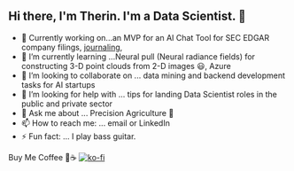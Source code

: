 ## Hi there, I'm Therin. I'm a Data Scientist. 👋


- 🔭 Currently working on...an MVP for an AI Chat Tool for SEC EDGAR company filings, [journaling](https://mydatajournal.netlify.app/),  
- 🌱 I’m currently learning ...Neural pull (Neural radiance fields) for constructing 3-D point clouds from 2-D images 😃, Azure
- 👯 I’m looking to collaborate on ... data mining and backend development tasks for AI startups
- 🤔 I’m looking for help with ... tips for landing Data Scientist roles in the public and private sector
- 💬 Ask me about ... Precision Agriculture 🌱
- 📫 How to reach me: ... email or LinkedIn
- ⚡ Fun fact: ... I play bass guitar.


Buy Me Coffee 🙂☕
[![ko-fi](https://ko-fi.com/img/githubbutton_sm.svg)](https://ko-fi.com/therin229)
